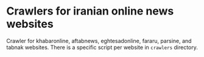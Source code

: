 # Crawlers for iranian online news websites
Crawler for khabaronline, aftabnews, eghtesadonline, fararu, parsine, and tabnak websites. 
There is a specific script per website in `crawlers` directory.
